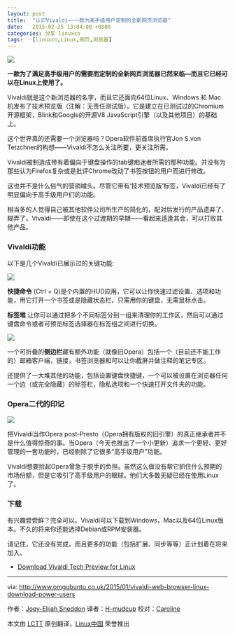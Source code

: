 ```yaml
---
layout: post
title:	"认识Vivaldi——一款为高手级用户定制的全新网页浏览器"
date:	2015-02-25 13:04:00 +0800 
categories:	分享 linuxcn 
tags:	[linuxcn,Linux,网页,浏览器]
---
```



[![](https://camo.githubusercontent.com/5a45dacd3b550e7f800ae69fcc02312db58697f0/687474703a2f2f7777772e6f6d677562756e74752e636f2e756b2f77702d636f6e74656e742f75706c6f6164732f323031352f30312f53637265656e2d53686f742d323031352d30312d32372d61742d31372e33362e6a7067)](https://camo.githubusercontent.com/5a45dacd3b550e7f800ae69fcc02312db58697f0/687474703a2f2f7777772e6f6d677562756e74752e636f2e756b2f77702d636f6e74656e742f75706c6f6164732f323031352f30312f53637265656e2d53686f742d323031352d30312d32372d61742d31372e33362e6a7067)


**一款为了满足高手级用户的需要而定制的全新网页浏览器已然来临—而且它已经可以在Linux上使用了。**


Vivaldi就是这个新浏览器的名字，而且它还面向64位Linux、Windows 和 Mac 机发布了技术预览版（注解：无责任测试版）。它是建立在已测试过的Chromium开源框架，Blink和Google的开源V8 JavaScript引擎（以及其他项目）的基础上。


这个世界真的还需要一个浏览器吗？Opera软件前首席执行官Jon S.von Tetzchner的构想——Vivaldi不怎么关注所要，更关注所需。


Vivaldi被制造成带有着偏向于键盘操作的tab键痴迷者所需的那种功能。并没有为那些认为Firefox复杂或是批评Chrome改动了书签按钮的用户而进行修改。


这也并不是什么俗气的营销噱头。尽管它带有‘技术预览版’标签，Vivaldi已经有了明显偏向于高手级用户们的功能。


相当多的人觉得自己被其他软件公司所生产的简化的，配对后发行的产品遗弃了、糊弄了。Vivaldi——即使在这个过渡期的早期——看起来适逢其会，可以打败其他产品。


### Vivaldi功能


以下是几个Vivaldi已展示过的关键功能:


[![](https://camo.githubusercontent.com/2664f756ed7a124635e8b35323270f82700ebf70/687474703a2f2f7777772e6f6d677562756e74752e636f2e756b2f77702d636f6e74656e742f75706c6f6164732f323031352f30312f717569636b2e6a7067)](https://camo.githubusercontent.com/2664f756ed7a124635e8b35323270f82700ebf70/687474703a2f2f7777772e6f6d677562756e74752e636f2e756b2f77702d636f6e74656e742f75706c6f6164732f323031352f30312f717569636b2e6a7067)


**快捷命令** (Ctrl + Q)是个内置的HUD应用，它可以让你快速过滤设置、选项和功能，用它打开一个书签或是隐藏状态栏，只需用你的键盘，无需鼠标点击。


**标签堆** 让你可以通过把多个不同标签分到一组来清理你的工作区，然后可以通过键盘命令或者可预览标签选择器在标签组之间进行切换。


[![](https://camo.githubusercontent.com/bd1232f8bfa58d811ccbd9bb9a534b64c4660ac4/687474703a2f2f7777772e6f6d677562756e74752e636f2e756b2f77702d636f6e74656e742f75706c6f6164732f323031352f30312f7461622d737461636b732e6a7067)](https://camo.githubusercontent.com/bd1232f8bfa58d811ccbd9bb9a534b64c4660ac4/687474703a2f2f7777772e6f6d677562756e74752e636f2e756b2f77702d636f6e74656e742f75706c6f6164732f323031352f30312f7461622d737461636b732e6a7067)


一个可折叠的**侧边栏**藏有额外功能（就像旧Opera）包括一个（目前还不能工作的）邮箱客户端，链接，书签浏览器和可以让你截屏并做注释的笔记专区。


还提供了一大堆其他的功能，包括设置键盘快捷键，一个可以被设置在浏览器任何一个边（或完全隐藏）的标签栏，隐私选项和一个快速打开文件夹的功能。


### Opera二代的印记


[![](https://camo.githubusercontent.com/9b2c2b0daaf8af29d36cbbf222714854690c588d/687474703a2f2f7777772e6f6d677562756e74752e636f2e756b2f77702d636f6e74656e742f75706c6f6164732f323031352f30312f766976616c64692d73657474696e67732d696e2d7562756e74752d373530783433342e6a7067)](https://camo.githubusercontent.com/9b2c2b0daaf8af29d36cbbf222714854690c588d/687474703a2f2f7777772e6f6d677562756e74752e636f2e756b2f77702d636f6e74656e742f75706c6f6164732f323031352f30312f766976616c64692d73657474696e67732d696e2d7562756e74752d373530783433342e6a7067)


把Vivaldi当作Opera post-Presto（Opera拥有版权的旧引擎）的真正继承者并不是什么值得惊奇的事。当Opera（今天也推出了一个小更新）追求一个更轻、更好管理的一套功能时，已经剔除了它很多“高手级用户”功能。


Vivaldi想要捡起Opera曾急于脱手的负担。虽然这么做没有帮它抓住什么预期的市场份额，但是它吸引了高手级用户的眼球。他们大多数无疑已经在使用Linux了。


### 下载


有兴趣尝尝鲜？完全可以。Vivaldi可以下载到Windows，Mac以及64位Linux版本。不久的将来你还能选择Debian或RPM安装器。


请记住，它还没有完成，而且更多的功能（包括扩展、同步等等）正计划着在将来加入。


* [Download Vivaldi Tech Preview for Linux](https://vivaldi.com/#Download)




---


via: <http://www.omgubuntu.co.uk/2015/01/vivaldi-web-browser-linux-download-power-users>


作者：[Joey-Elijah Sneddon](https://plus.google.com/117485690627814051450/?rel=author) 译者：[H-mudcup](https://github.com/H-mudcup) 校对：[Caroline](https://github.com/carolinewuyan)


本文由 [LCTT](https://github.com/LCTT/TranslateProject) 原创翻译，[Linux中国](http://linux.cn/) 荣誉推出
